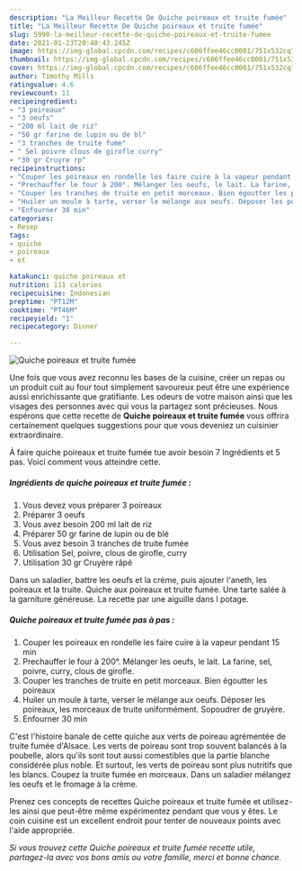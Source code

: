 ```yaml
---
description: "La Meilleur Recette De Quiche poireaux et truite fumée"
title: "La Meilleur Recette De Quiche poireaux et truite fumée"
slug: 5990-la-meilleur-recette-de-quiche-poireaux-et-truite-fumee
date: 2021-01-23T20:40:43.245Z
image: https://img-global.cpcdn.com/recipes/c606ffee46cc0001/751x532cq70/quiche-poireaux-et-truite-fumee-photo-principale-de-la-recette.jpg
thumbnail: https://img-global.cpcdn.com/recipes/c606ffee46cc0001/751x532cq70/quiche-poireaux-et-truite-fumee-photo-principale-de-la-recette.jpg
cover: https://img-global.cpcdn.com/recipes/c606ffee46cc0001/751x532cq70/quiche-poireaux-et-truite-fumee-photo-principale-de-la-recette.jpg
author: Timothy Mills
ratingvalue: 4.6
reviewcount: 11
recipeingredient:
- "3 poireaux"
- "3 oeufs"
- "200 ml lait de riz"
- "50 gr farine de lupin ou de bl"
- "3 tranches de truite fume"
- " Sel poivre clous de girofle curry"
- "30 gr Cruyre rp"
recipeinstructions:
- "Couper les poireaux en rondelle les faire cuire à la vapeur pendant 15 min"
- "Prechauffer le four à 200°. Mélanger les oeufs, le lait. La farine, sel, poivre, curry, clous de girofle."
- "Couper les tranches de truite en petit morceaux. Bien égoutter les poireaux"
- "Huiler un moule à tarte, verser le mélange aux oeufs. Déposer les poireaux, les morceaux de truite uniformément. Sopoudrer de gruyère."
- "Enfourner 30 min"
categories:
- Resep
tags:
- quiche
- poireaux
- et

katakunci: quiche poireaux et 
nutrition: 111 calories
recipecuisine: Indonesian
preptime: "PT12M"
cooktime: "PT46M"
recipeyield: "1"
recipecategory: Dinner

---
```



![Quiche poireaux et truite fumée](https://img-global.cpcdn.com/recipes/c606ffee46cc0001/751x532cq70/quiche-poireaux-et-truite-fumee-photo-principale-de-la-recette.jpg)

Une fois que vous avez reconnu les bases de la cuisine, créer un repas ou un produit cuit au four tout simplement savoureux peut être une expérience aussi enrichissante que gratifiante. Les odeurs de votre maison ainsi que les visages des personnes avec qui vous la partagez sont précieuses. Nous espérons que cette recette de <strong> Quiche poireaux et truite fumée </strong> vous offrira certainement quelques suggestions pour que vous deveniez un cuisinier extraordinaire.

<!--inarticleads1-->

À faire quiche poireaux et truite fumée tue avoir besoin 7 Ingrédients et 5 pas. Voici comment vous atteindre cette.

##### Ingrédients de quiche poireaux et truite fumée :

1. Vous devez vous préparer 3 poireaux
1. Préparer 3 oeufs
1. Vous avez besoin 200 ml lait de riz
1. Préparer 50 gr farine de lupin ou de blé
1. Vous avez besoin 3 tranches de truite fumée
1. Utilisation  Sel, poivre, clous de girofle, curry
1. Utilisation 30 gr Cruyère râpé


Dans un saladier, battre les oeufs et la crème, puis ajouter l&#39;aneth, les poireaux et la truite. Quiche aux poireaux et truite fumée. Une tarte salée à la garniture généreuse. La recette par une aiguille dans l potage. 

<!--inarticleads2-->

##### Quiche poireaux et truite fumée pas à pas :

1. Couper les poireaux en rondelle les faire cuire à la vapeur pendant 15 min
1. Prechauffer le four à 200°. Mélanger les oeufs, le lait. La farine, sel, poivre, curry, clous de girofle.
1. Couper les tranches de truite en petit morceaux. Bien égoutter les poireaux
1. Huiler un moule à tarte, verser le mélange aux oeufs. Déposer les poireaux, les morceaux de truite uniformément. Sopoudrer de gruyère.
1. Enfourner 30 min


C&#39;est l&#39;histoire banale de cette quiche aux verts de poireau agrémentée de truite fumée d&#39;Alsace. Les verts de poireau sont trop souvent balancés à la poubelle, alors qu&#39;ils sont tout aussi comestibles que la partie blanche considérée plus noble. Et surtout, les verts de poireau sont plus nutritifs que les blancs. Coupez la truite fumée en morceaux. Dans un saladier mélangez les oeufs et le fromage à la crème. 

<!--inarticleads1-->

<p>
Prenez ces concepts de recettes Quiche poireaux et truite fumée et utilisez-les ainsi que peut-être même expérimentez pendant que vous y êtes. Le coin cuisine est un excellent endroit pour tenter de nouveaux points avec l'aide appropriée.
</p>

<p>
<i>Si vous trouvez cette Quiche poireaux et truite fumée recette utile, partagez-la avec vos bons amis ou votre famille, merci et bonne chance.</i>
</p>
